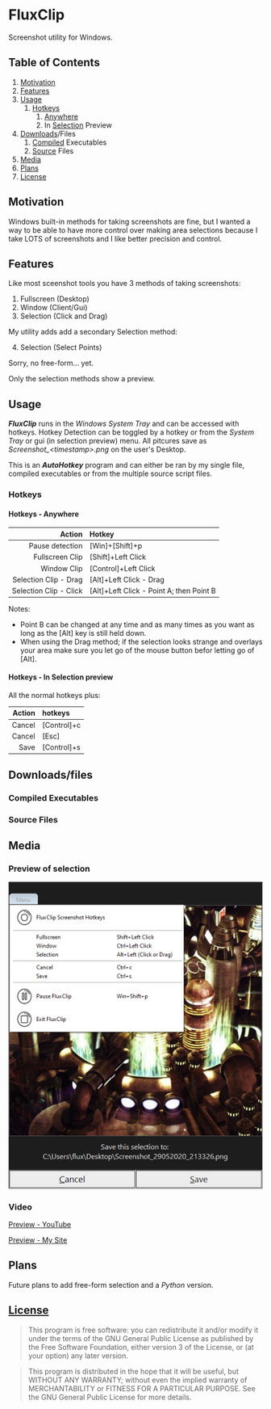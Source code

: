 # FluxClip

Screenshot utility for Windows.

## Table of Contents
1. [Motivation](#Motivation)
2. [Features](#Features)
3. [Usage](#Usage)
   1. [Hotkeys](#Hotkeys)
      1. [Anywhere](#Anywhere)
      2. In [Selection](#Selection) Preview
4. [Downloads](#Downloads)/Files
   1. [Compiled](#Compiled) Executables
   2. [Source](#Source) Files
5. [Media](#Media)
6. [Plans](#Plans)
7. [License](#License)

## Motivation <a name="Motivation"></a>

Windows built-in methods for taking screenshots are fine, but I wanted a way to be able to have more control over making area selections because I take LOTS of screenshots and I like better precision and control.

## Features <a name="Features"></a>

Like most sceenshot tools you have 3 methods of taking screenshots:

1. Fullscreen (Desktop)
2. Window (Client/Gui)
3. Selection (Click and Drag)

My utility adds add a secondary Selection method:

4. Selection (Select Points)
   
Sorry, no free-form... yet.

Only the selection methods show a preview.

## Usage <a name="Usage"></a>

***FluxClip*** runs in the *Windows System Tray* and can be accessed with hotkeys. Hotkey Detection can be toggled by a hotkey or from the *System Tray* or gui (in selection preview) menu. All pitcures save as *Screenshot_\<timestamp\>.png* on the user's Desktop.

This is an ***AutoHotkey*** program and can either be ran by my single file, compiled executables or from the multiple source script files.

### Hotkeys <a name="Hotkeys"></a>

#### Hotkeys - Anywhere <a name="Anywhere"></a>

Action | Hotkey
---: | :---
Pause detection | [Win]+[Shift]+p
Fullscreen Clip | [Shift]+Left Click
Window Clip | [Control]+Left Click
Selection Clip - Drag | [Alt]+Left Click - Drag
Selection Clip - Click | [Alt]+Left Click - Point A; then Point B

Notes:
- Point B can be changed at any time and as many times as you want as long as the [Alt] key is still held down.
- When using the Drag method; if the selection looks strange and overlays your area make sure you let go of the mouse button befor letting go of [Alt].

#### Hotkeys - In Selection preview <a name="Selection"></a>

All the normal hotkeys plus:

Action | hotkeys
---: | :---
Cancel | [Control]+c
Cancel | [Esc]
Save | [Control]+s

## Downloads/files <a name="Downloads"></a>

### Compiled Executables <a name="Compiled"></a>

### Source Files <a name="Source"></a>

## Media <a name="Media"></a>

### Preview of selection

![Preview](./resource/preview.png)

### Video

<a href="https://youtu.be/SU5jeWK9844" target="_blank">Preview - YouTube</a>

<a href="https://lateralus138.github.io/Media/FluxClip2ndPreview/" target="_blank">Preview - My Site</a>

## Plans <a name="Plans"></a>

Future plans to add free-form selection and a *Python* version.

## [License](./LICENSE) <a name="License"></a>

>This program is free software: you can redistribute it and/or modify it under the terms of the GNU General Public License as published by the Free Software Foundation, either version 3 of the License, or (at your option) any later version.

>This program is distributed in the hope that it will be useful, but WITHOUT ANY WARRANTY; without even the implied warranty of MERCHANTABILITY or FITNESS FOR A PARTICULAR PURPOSE.  See the GNU General Public License for more details.